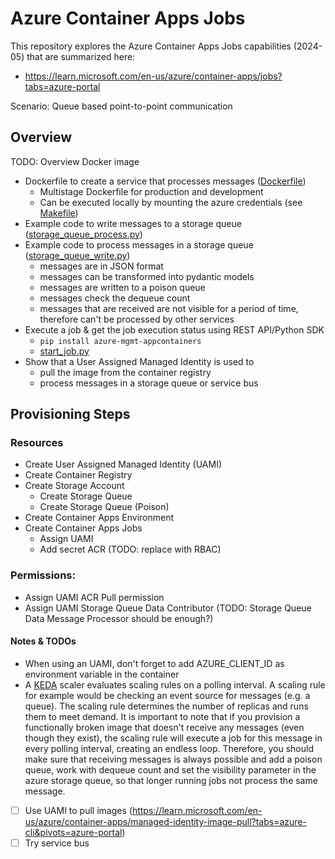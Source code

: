 # Azure Container Apps Jobs

This repository explores the Azure Container Apps Jobs capabilities (2024-05) that are summarized here:

- https://learn.microsoft.com/en-us/azure/container-apps/jobs?tabs=azure-portal

Scenario: Queue based point-to-point communication

## Overview

TODO: Overview Docker image

- Dockerfile to create a service that processes messages ([Dockerfile](Dockerfile))
    - Multistage Dockerfile for production and development
    - Can be executed locally by mounting the azure credentials (see [Makefile](Makefile))
- Example code to write messages to a storage queue ([storage_queue_process.py](storage_queue_process.py))
- Example code to process messages in a storage queue ([storage_queue_write.py](storage_queue_write.py))
    - messages are in JSON format
    - messages can be transformed into pydantic models
    - messages are written to a poison queue
    - messages check the dequeue count
    - messages that are received are not visible for a period of time, therefore can't be processed by other services
- Execute a job & get the job execution status using REST API/Python SDK
    - `pip install azure-mgmt-appcontainers`
    - [start_job.py](start_job.py)
- Show that a User Assigned Managed Identity is used to
    - pull the image from the container registry
    - process messages in a storage queue or service bus

## Provisioning Steps

### Resources

- Create User Assigned Managed Identity (UAMI)
- Create Container Registry
- Create Storage Account
    - Create Storage Queue
    - Create Storage Queue (Poison)
- Create Container Apps Environment
- Create Container Apps Jobs
    - Assign UAMI
    - Add secret ACR (TODO: replace with RBAC)

### Permissions:

- Assign UAMI ACR Pull permission
- Assign UAMI Storage Queue Data Contributor (TODO: Storage Queue Data Message Processor should be enough?)

#### Notes & TODOs

- When using an UAMI, don't forget to add AZURE_CLIENT_ID as environment variable in the container
- A [KEDA](https://keda.sh/) scaler evaluates scaling rules on a polling interval. A scaling rule for example would be
  checking an event source for messages (e.g. a queue). The scaling rule determines the number of replicas and runs them
  to meet demand.
  It is important to note that if you provision a functionally broken image that doesn't receive any messages (even
  though they exist), the scaling rule will execute a job for this message in every polling interval, creating an
  endless loop.
  Therefore, you should make sure that receiving messages is always possible and add a poison queue, work with dequeue
  count and set the visibility parameter in the azure storage queue, so that longer running jobs not process the same
  message.

- [ ] Use UAMI to pull
  images (https://learn.microsoft.com/en-us/azure/container-apps/managed-identity-image-pull?tabs=azure-cli&pivots=azure-portal)
- [ ] Try service bus